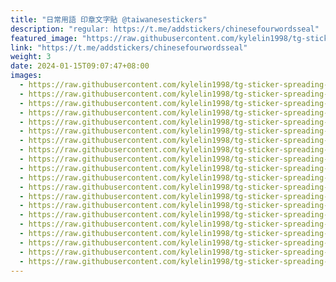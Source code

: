 ```yaml
---
title: "日常用語 印章文字貼 @taiwanesestickers"
description: "regular: https://t.me/addstickers/chinesefourwordsseal"
featured_image: "https://raw.githubusercontent.com/kylelin1998/tg-sticker-spreading-worldwide-images/main/img/90f21aad-b346-41b0-9a6b-e2802ff4683c.jpg"
link: "https://t.me/addstickers/chinesefourwordsseal"
weight: 3
date: 2024-01-15T09:07:47+08:00
images:
  - https://raw.githubusercontent.com/kylelin1998/tg-sticker-spreading-worldwide-images/main/img/90f21aad-b346-41b0-9a6b-e2802ff4683c.jpg
  - https://raw.githubusercontent.com/kylelin1998/tg-sticker-spreading-worldwide-images/main/img/87e93ebf-872f-49c5-881a-4928f081bf4c.jpg
  - https://raw.githubusercontent.com/kylelin1998/tg-sticker-spreading-worldwide-images/main/img/06575775-f8ec-4798-99d9-f2d26bbb420e.jpg
  - https://raw.githubusercontent.com/kylelin1998/tg-sticker-spreading-worldwide-images/main/img/c7acf33d-e032-48db-b3e3-eca80f819085.jpg
  - https://raw.githubusercontent.com/kylelin1998/tg-sticker-spreading-worldwide-images/main/img/cc4acd15-ab86-4330-986b-e0c35dd88fd3.jpg
  - https://raw.githubusercontent.com/kylelin1998/tg-sticker-spreading-worldwide-images/main/img/b94aaec5-748d-48e4-b4c9-d1c32c93eb0d.jpg
  - https://raw.githubusercontent.com/kylelin1998/tg-sticker-spreading-worldwide-images/main/img/b57f4531-1ded-4fd0-b0fb-2d2cd918a4fc.jpg
  - https://raw.githubusercontent.com/kylelin1998/tg-sticker-spreading-worldwide-images/main/img/afb2517b-68dc-4a2c-8c27-94eceed580a9.jpg
  - https://raw.githubusercontent.com/kylelin1998/tg-sticker-spreading-worldwide-images/main/img/0ff82395-c7d6-4480-84c4-b671d1180829.jpg
  - https://raw.githubusercontent.com/kylelin1998/tg-sticker-spreading-worldwide-images/main/img/a2bc7d37-6b37-418a-8d1a-a1c04c8bd1fb.jpg
  - https://raw.githubusercontent.com/kylelin1998/tg-sticker-spreading-worldwide-images/main/img/a0296680-e181-4905-8bd3-55647fe6d100.jpg
  - https://raw.githubusercontent.com/kylelin1998/tg-sticker-spreading-worldwide-images/main/img/9fac83cc-acf9-4e1e-9438-2491c6b12c78.jpg
  - https://raw.githubusercontent.com/kylelin1998/tg-sticker-spreading-worldwide-images/main/img/9b1967f3-7aed-4f1c-b147-eb71cbdfae5f.jpg
  - https://raw.githubusercontent.com/kylelin1998/tg-sticker-spreading-worldwide-images/main/img/9a380709-2f1c-46eb-bc94-f78ac32280c6.jpg
  - https://raw.githubusercontent.com/kylelin1998/tg-sticker-spreading-worldwide-images/main/img/341c40ad-dbde-4fae-aa94-1ffdad1520bb.jpg
  - https://raw.githubusercontent.com/kylelin1998/tg-sticker-spreading-worldwide-images/main/img/355ce43d-81ff-4a6f-8b15-0dab67ecef1e.jpg
  - https://raw.githubusercontent.com/kylelin1998/tg-sticker-spreading-worldwide-images/main/img/fc9a41ec-e41d-4a7a-9e59-32b02a0b8c69.jpg
  - https://raw.githubusercontent.com/kylelin1998/tg-sticker-spreading-worldwide-images/main/img/e56184bf-0fbe-4016-9b24-60c77f6043c7.jpg
  - https://raw.githubusercontent.com/kylelin1998/tg-sticker-spreading-worldwide-images/main/img/a863ab84-d0ee-46ad-8106-67074226299c.jpg
  - https://raw.githubusercontent.com/kylelin1998/tg-sticker-spreading-worldwide-images/main/img/119337d0-aecc-4d57-848e-6655baea851d.jpg
---
```

